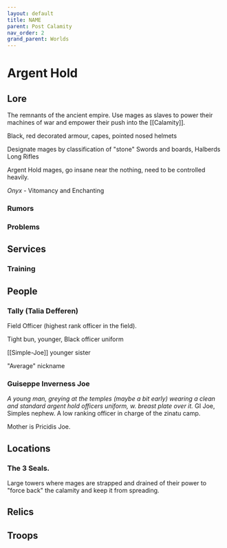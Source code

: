 ```yaml
---
layout: default
title: NAME
parent: Post Calamity
nav_order: 2
grand_parent: Worlds
---
```

# Argent Hold

## Lore
The remnants of the ancient empire. Use mages as slaves to power their machines of war and empower their push into the [[Calamity]].

Black, red decorated armour, capes, pointed nosed helmets

Designate mages by classification of "stone"
Swords and boards,
Halberds
Long Rifles

Argent Hold mages, go insane near the nothing, need to be controlled heavily.

*Onyx* - Vitomancy and Enchanting

### Rumors

### Problems

## Services

### Training

## People

### Tally (Talia Defferen)
Field Officer (highest rank officer in the field).

Tight bun, younger, Black officer uniform

[[Simple-Joe]] younger sister

"Average" nickname

### Guiseppe Inverness Joe 
*A young man, greying at the temples (maybe a bit early) wearing a clean and standard argent hold officers uniform, w. breast plate over it.*
GI Joe, Simples nephew. A low ranking officer in charge of the zinatu camp.

Mother is Pricidis Joe.

## Locations
### The 3 Seals.
Large towers where mages are strapped and drained of their power to "force back" the calamity and keep it from spreading.

## Relics


## Troops





